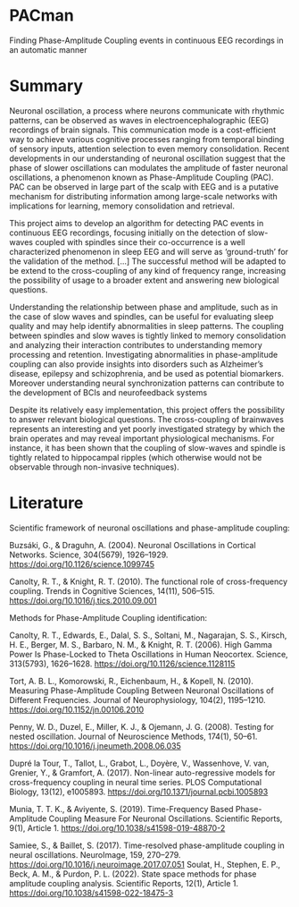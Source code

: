 # PACman
Finding Phase-Amplitude Coupling events in continuous EEG recordings in an automatic manner

# Summary
Neuronal oscillation, a process where neurons communicate with rhythmic patterns, can be observed as waves in electroencephalographic (EEG) recordings of brain signals. This communication mode is a cost-efficient way to achieve various cognitive processes ranging from temporal binding of sensory inputs, attention selection to even memory consolidation. Recent developments in our understanding of neuronal oscillation suggest that the phase of slower oscillations can modulates the amplitude of faster neuronal oscillations, a phenomenon known as Phase-Amplitude Coupling (PAC). PAC can be observed in large part of the scalp with EEG and is a putative mechanism for distributing information among large-scale networks with implications for learning, memory consolidation and retrieval.

This project aims to develop an algorithm for detecting PAC events in continuous EEG recordings, focusing initially on the detection of slow-waves coupled with spindles since their co-occurrence is a well characterized phenomenon in sleep EEG and will serve as ‘ground-truth’ for the validation of the method. [...]
 The successful method will be adapted to be extend to the cross-coupling of any kind of frequency range, increasing the possibility of usage to a broader extent and answering new biological questions.

Understanding the relationship between phase and amplitude, such as in the case of slow waves and spindles, can be useful for evaluating sleep quality and may help identify abnormalities in sleep patterns. The coupling between spindles and slow waves is tightly linked to memory consolidation and analyzing their interaction contributes to understanding memory processing and retention. Investigating abnormalities in phase-amplitude coupling can also provide insights into disorders such as Alzheimer’s disease, epilepsy and schizophrenia, and be used as potential biomarkers. Moreover understanding neural synchronization patterns can contribute to the development of BCIs and neurofeedback systems

Despite its relatively easy implementation, this project offers the possibility to answer relevant biological questions. The cross-coupling of brainwaves represents an interesting and yet poorly investigated strategy by which the brain operates and may reveal important physiological mechanisms. For instance, it has been shown that the coupling of slow-waves and spindle is tightly related to hippocampal ripples (which otherwise would not be observable through non-invasive techniques).


# Literature

Scientific framework of neuronal oscillations and phase-amplitude coupling:

Buzsáki, G., & Draguhn, A. (2004). Neuronal Oscillations in Cortical Networks. Science, 304(5679), 1926–1929. https://doi.org/10.1126/science.1099745

Canolty, R. T., & Knight, R. T. (2010). The functional role of cross-frequency coupling. Trends in Cognitive Sciences, 14(11), 506–515. https://doi.org/10.1016/j.tics.2010.09.001


Methods for Phase-Amplitude Coupling identification:

Canolty, R. T., Edwards, E., Dalal, S. S., Soltani, M., Nagarajan, S. S., Kirsch, H. E., Berger, M. S., Barbaro, N. M., & Knight, R. T. (2006). High Gamma Power Is Phase-Locked to Theta Oscillations in Human Neocortex. Science, 313(5793), 1626–1628. https://doi.org/10.1126/science.1128115

Tort, A. B. L., Komorowski, R., Eichenbaum, H., & Kopell, N. (2010). Measuring Phase-Amplitude Coupling Between Neuronal Oscillations of Different Frequencies. Journal of Neurophysiology, 104(2), 1195–1210. https://doi.org/10.1152/jn.00106.2010

Penny, W. D., Duzel, E., Miller, K. J., & Ojemann, J. G. (2008). Testing for nested oscillation. Journal of Neuroscience Methods, 174(1), 50–61. https://doi.org/10.1016/j.jneumeth.2008.06.035

Dupré la Tour, T., Tallot, L., Grabot, L., Doyère, V., Wassenhove, V. van, Grenier, Y., & Gramfort, A. (2017). Non-linear auto-regressive models for cross-frequency coupling in neural time series. PLOS Computational Biology, 13(12), e1005893. https://doi.org/10.1371/journal.pcbi.1005893

Munia, T. T. K., & Aviyente, S. (2019). Time-Frequency Based Phase-Amplitude Coupling Measure For Neuronal Oscillations. Scientific Reports, 9(1), Article 1. https://doi.org/10.1038/s41598-019-48870-2

Samiee, S., & Baillet, S. (2017). Time-resolved phase-amplitude coupling in neural oscillations. NeuroImage, 159, 270–279. https://doi.org/10.1016/j.neuroimage.2017.07.051
Soulat, H., Stephen, E. P., Beck, A. M., & Purdon, P. L. (2022). State space methods for phase amplitude coupling analysis. Scientific Reports, 12(1), Article 1. https://doi.org/10.1038/s41598-022-18475-3
